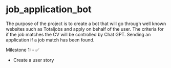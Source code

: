 # job_application_bot

The purpose of the project is to create a bot that will go through well known
websites such as Totaljobs and apply on behalf of the user.
The criteria for if the job matches the CV will be controlled by Chat GPT.
Sending an application if a job match has been found.

Milestone 1: - :white_check_mark:
- Create a user story